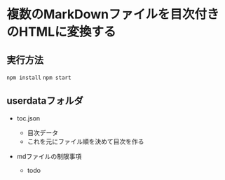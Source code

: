 # 複数のMarkDownファイルを目次付きのHTMLに変換する

## 実行方法
`npm install`
`npm start`

## userdataフォルダ
* toc.json
  + 目次データ
  + これを元にファイル順を決めて目次を作る

* mdファイルの制限事項
  + todo